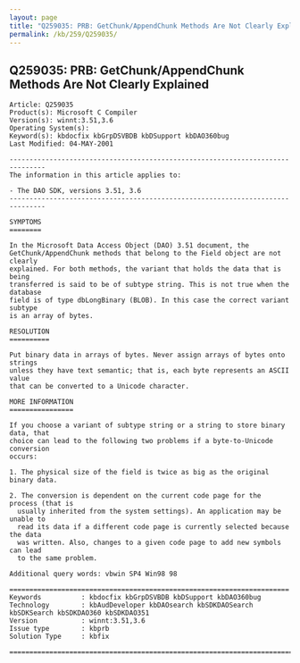 ```yaml
---
layout: page
title: "Q259035: PRB: GetChunk/AppendChunk Methods Are Not Clearly Explained"
permalink: /kb/259/Q259035/
---
```


## Q259035: PRB: GetChunk/AppendChunk Methods Are Not Clearly Explained

	Article: Q259035
	Product(s): Microsoft C Compiler
	Version(s): winnt:3.51,3.6
	Operating System(s): 
	Keyword(s): kbdocfix kbGrpDSVBDB kbDSupport kbDAO360bug
	Last Modified: 04-MAY-2001
	
	-------------------------------------------------------------------------------
	The information in this article applies to:
	
	- The DAO SDK, versions 3.51, 3.6 
	-------------------------------------------------------------------------------
	
	SYMPTOMS
	========
	
	In the Microsoft Data Access Object (DAO) 3.51 document, the
	GetChunk/AppendChunk methods that belong to the Field object are not clearly
	explained. For both methods, the variant that holds the data that is being
	transferred is said to be of subtype string. This is not true when the database
	field is of type dbLongBinary (BLOB). In this case the correct variant subtype
	is an array of bytes.
	
	RESOLUTION
	==========
	
	Put binary data in arrays of bytes. Never assign arrays of bytes onto strings
	unless they have text semantic; that is, each byte represents an ASCII value
	that can be converted to a Unicode character.
	
	MORE INFORMATION
	================
	
	If you choose a variant of subtype string or a string to store binary data, that
	choice can lead to the following two problems if a byte-to-Unicode conversion
	occurs:
	
	1. The physical size of the field is twice as big as the original binary data.
	
	2. The conversion is dependent on the current code page for the process (that is
	  usually inherited from the system settings). An application may be unable to
	  read its data if a different code page is currently selected because the data
	  was written. Also, changes to a given code page to add new symbols can lead
	  to the same problem.
	
	Additional query words: vbwin SP4 Win98 98
	
	======================================================================
	Keywords          : kbdocfix kbGrpDSVBDB kbDSupport kbDAO360bug 
	Technology        : kbAudDeveloper kbDAOsearch kbSDKDAOSearch kbSDKSearch kbSDKDAO360 kbSDKDAO351
	Version           : winnt:3.51,3.6
	Issue type        : kbprb
	Solution Type     : kbfix
	
	=============================================================================
	
